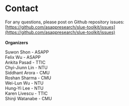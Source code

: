 # Contact

For any questions, please post on Github repository issues: [https://github.com/asappresearch/slue-toolkit/issues](https://github.com/asappresearch/slue-toolkit/issues)
<br>
<br>
<b>Organizers
</b></p>

Suwon Shon - ASAPP
<br>Felix Wu - ASAPP
<br>Ankita Pasad - TTIC
<br>Chyi-Jiunn Lin - NTU
<br>Siddhant Arora - CMU
<br>Roshan Sharma - CMU
<br>Wei-Lun Wu - NTU
<br>Hung-Yi Lee - NTU
<br>Karen Livescu - TTIC
<br>Shinji Watanabe - CMU
